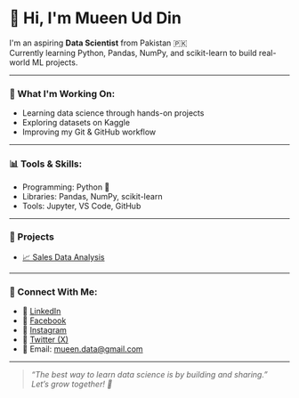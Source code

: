 # 👋 Hi, I'm Mueen Ud Din

I'm an aspiring **Data Scientist** from Pakistan 🇵🇰  
Currently learning Python, Pandas, NumPy, and scikit-learn to build real-world ML projects.

---

### 🚀 What I'm Working On:
- Learning data science through hands-on projects
- Exploring datasets on Kaggle
- Improving my Git & GitHub workflow

---

### 📊 Tools & Skills:
- Programming: Python 🐍
- Libraries: Pandas, NumPy, scikit-learn
- Tools: Jupyter, VS Code, GitHub

---

### 📂 Projects
- [📈 Sales Data Analysis](https://github.com/mueen-ds/Sales-Data-Analysis)

---

### 🔗 Connect With Me:
- 🔹 [LinkedIn](https://www.linkedin.com/in/mueen-ud-din)
- 🔹 [Facebook](https://www.facebook.com/profile.php?id=61575847506194)
- 🔹 [Instagram](https://www.instagram.com/mueen.codes/)
- 🔹 [Twitter (X)](https://twitter.com/MueenDS_)  
- 📧 Email: mueen.data@gmail.com  

---

> *“The best way to learn data science is by building and sharing.”*  
> *Let’s grow together! 🤝*
